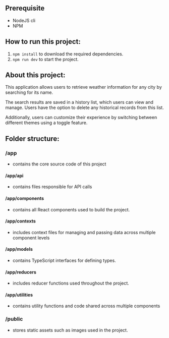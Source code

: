 ## Prerequisite
- NodeJS cli
- NPM

## How to run this project:
1. ```npm install``` to download the required dependencies.
2. ```npm run dev``` to start the project.

## About this project:
This application allows users to retrieve weather information for any city by searching for its name.

The search results are saved in a history list, which users can view and manage. Users have the option to delete any historical records from this list.

Additionally, users can customize their experience by switching between different themes using a toggle feature.

## Folder structure:
### /app
- contains the core source code of this project
#### /app/api
- contains files responsible for API calls
#### /app/components
- contains all React components used to build the project.
#### /app/contexts
- includes context files for managing and passing data across multiple component levels
#### /app/models
- contains TypeScript interfaces for defining types.
#### /app/reducers
- includes reducer functions used throughout the project.
#### /app/utilities
- contains utility functions and code shared across multiple components
### /public
- stores static assets such as images used in the project.